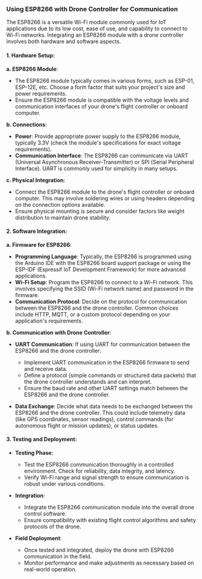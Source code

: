 ### Using ESP8266 with Drone Controller for Communication

The ESP8266 is a versatile Wi-Fi module commonly used for IoT applications due to its low cost, ease of use, and capability to connect to Wi-Fi networks. Integrating an ESP8266 module with a drone controller involves both hardware and software aspects.

#### 1. Hardware Setup:

**a. ESP8266 Module**: 

- The ESP8266 module typically comes in various forms, such as ESP-01, ESP-12E, etc. Choose a form factor that suits your project's size and power requirements.
- Ensure the ESP8266 module is compatible with the voltage levels and communication interfaces of your drone's flight controller or onboard computer.

**b. Connections**: 

- **Power**: Provide appropriate power supply to the ESP8266 module, typically 3.3V (check the module's specifications for exact voltage requirements).
- **Communication Interface**: The ESP8266 can communicate via UART (Universal Asynchronous Receiver-Transmitter) or SPI (Serial Peripheral Interface). UART is commonly used for simplicity in many setups.

**c. Physical Integration**: 

- Connect the ESP8266 module to the drone's flight controller or onboard computer. This may involve soldering wires or using headers depending on the connection options available.
- Ensure physical mounting is secure and consider factors like weight distribution to maintain drone stability.

#### 2. Software Integration:

**a. Firmware for ESP8266**:

- **Programming Language**: Typically, the ESP8266 is programmed using the Arduino IDE with the ESP8266 board support package or using the ESP-IDF (Espressif IoT Development Framework) for more advanced applications.
- **Wi-Fi Setup**: Program the ESP8266 to connect to a Wi-Fi network. This involves specifying the SSID (Wi-Fi network name) and password in the firmware.
- **Communication Protocol**: Decide on the protocol for communication between the ESP8266 and the drone controller. Common choices include HTTP, MQTT, or a custom protocol depending on your application's requirements.
  
**b. Communication with Drone Controller**:

- **UART Communication**: If using UART for communication between the ESP8266 and the drone controller:
  - Implement UART communication in the ESP8266 firmware to send and receive data.
  - Define a protocol (simple commands or structured data packets) that the drone controller understands and can interpret.
  - Ensure the baud rate and other UART settings match between the ESP8266 and the drone controller.
  
- **Data Exchange**: Decide what data needs to be exchanged between the ESP8266 and the drone controller. This could include telemetry data (like GPS coordinates, sensor readings), control commands (for autonomous flight or mission updates), or status updates.

#### 3. Testing and Deployment:

- **Testing Phase**: 
  - Test the ESP8266 communication thoroughly in a controlled environment. Check for reliability, data integrity, and latency.
  - Verify Wi-Fi range and signal strength to ensure communication is robust under various conditions.
  
- **Integration**: 
  - Integrate the ESP8266 communication module into the overall drone control software.
  - Ensure compatibility with existing flight control algorithms and safety protocols of the drone.
  
- **Field Deployment**: 
  - Once tested and integrated, deploy the drone with ESP8266 communication in the field.
  - Monitor performance and make adjustments as necessary based on real-world operation.

